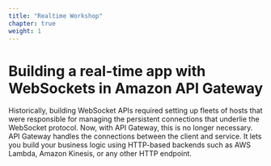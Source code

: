 ```yaml
---
title: "Realtime Workshop"
chapter: true
weight: 1
---
```


# Building a real-time app with WebSockets in Amazon API Gateway

<p style='text-align: left;'>
    Historically, building WebSocket APIs required setting up fleets of hosts that were responsible for managing the persistent connections that underlie the WebSocket protocol. Now, with API Gateway, this is no longer necessary. API Gateway handles the connections between the client and service. It lets you build your business logic using HTTP-based backends such as AWS Lambda, Amazon Kinesis, or any other HTTP endpoint.
</p>